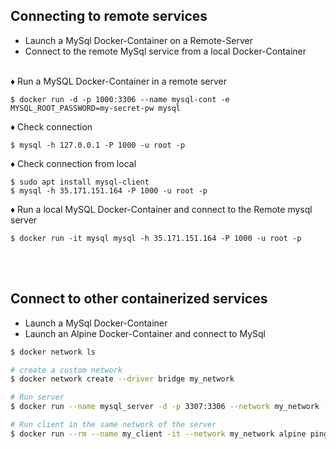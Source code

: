 
## Connecting to remote services
- Launch a MySql Docker-Container on a Remote-Server
- Connect to the remote MySql service from a local Docker-Container
<br>
&diams; Run a MySQL Docker-Container in a remote server

    $ docker run -d -p 1000:3306 --name mysql-cont -e MYSQL_ROOT_PASSWORD=my-secret-pw mysql

&diams; Check connection 

    $ mysql -h 127.0.0.1 -P 1000 -u root -p

&diams; Check connection from local

    $ sudo apt install mysql-client
    $ mysql -h 35.171.151.164 -P 1000 -u root -p

&diams; Run a local MySQL Docker-Container and connect to the Remote mysql server

    $ docker run -it mysql mysql -h 35.171.151.164 -P 1000 -u root -p

<br><br>
## Connect to other containerized services
- Launch a MySql Docker-Container
- Launch an Alpine Docker-Container and connect to MySql


```bash
$ docker network ls

# create a custom network
$ docker network create --driver bridge my_network

# Run server
$ docker run --name mysql_server -d -p 3307:3306 --network my_network -e MYSQL_ROOT_PASSWORD=password mysql

# Run client in the same network of the server
$ docker run --rm --name my_client -it --network my_network alpine ping mysql_server`
```
